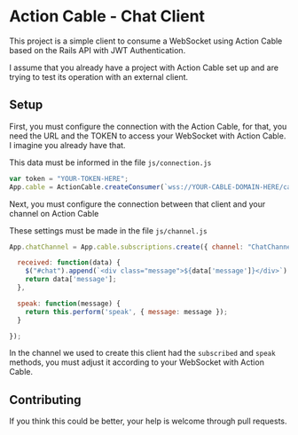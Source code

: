 # Action Cable - Chat Client

This project is a simple client to consume a WebSocket using Action Cable based on the Rails API with JWT Authentication.

I assume that you already have a project with Action Cable set up and are trying to test its operation with an external client.

## Setup

First, you must configure the connection with the Action Cable, for that, you need the URL and the TOKEN to access your WebSocket with Action Cable. I imagine you already have that.

This data must be informed in the file `js/connection.js`

```javascript
var token = "YOUR-TOKEN-HERE";
App.cable = ActionCable.createConsumer(`wss://YOUR-CABLE-DOMAIN-HERE/cable?token=${token}`);
```

Next, you must configure the connection between that client and your channel on Action Cable

These settings must be made in the file `js/channel.js`

```javascript
App.chatChannel = App.cable.subscriptions.create({ channel: "ChatChannel", chat_id: "YOUR-CHAT-ID" }, {

  received: function(data) {
    $("#chat").append(`<div class="message">${data['message']}</div>`)
    return data['message'];
  },

  speak: function(message) {
    return this.perform('speak', { message: message });
  }

});
```

In the channel we used to create this client had the `subscribed` and `speak` methods, you must adjust it according to your WebSocket with Action Cable.

## Contributing

If you think this could be better, your help is welcome through pull requests.
